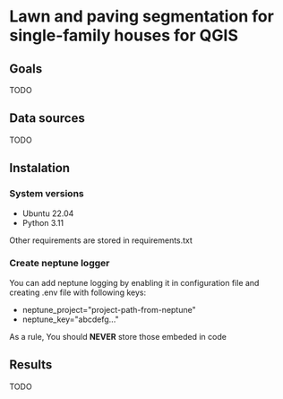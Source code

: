 # Lawn and paving segmentation for single-family houses for QGIS

## Goals

TODO


## Data sources

TODO 


## Instalation

### System versions
 - Ubuntu 22.04
 - Python 3.11

Other requirements are stored in requirements.txt

### Create neptune logger
You can add neptune logging by enabling it in configuration file and creating .env file with following keys:
- neptune_project="project-path-from-neptune"
- neptune_key="abcdefg..."

As a rule, You should **NEVER** store those embeded in code

## Results

TODO

## 
